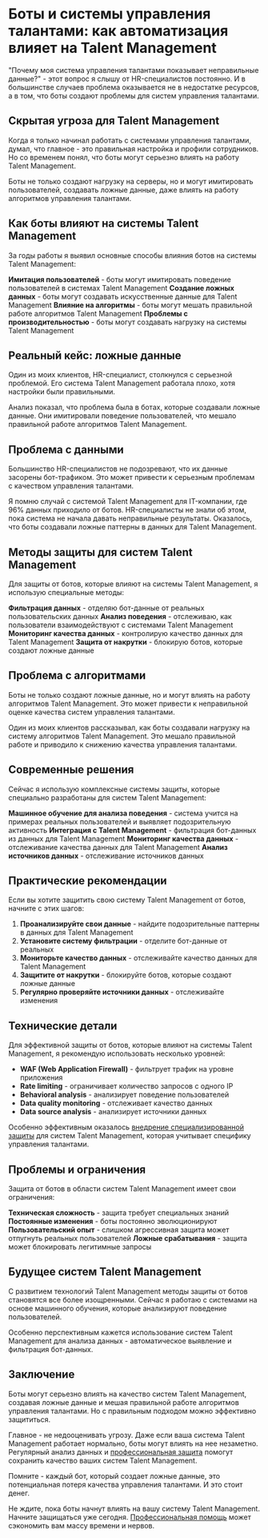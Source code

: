 ﻿# Боты и системы управления талантами: как автоматизация влияет на Talent Management

"Почему моя система управления талантами показывает неправильные данные?" - этот вопрос я слышу от HR-специалистов постоянно. И в большинстве случаев проблема оказывается не в недостатке ресурсов, а в том, что боты создают проблемы для систем управления талантами.

## Скрытая угроза для Talent Management

Когда я только начинал работать с системами управления талантами, думал, что главное - это правильная настройка и профили сотрудников. Но со временем понял, что боты могут серьезно влиять на работу Talent Management.

Боты не только создают нагрузку на серверы, но и могут имитировать пользователей, создавать ложные данные, даже влиять на работу алгоритмов управления талантами.

## Как боты влияют на системы Talent Management

За годы работы я выявил основные способы влияния ботов на системы Talent Management:

**Имитация пользователей** - боты могут имитировать поведение пользователей в системах Talent Management
**Создание ложных данных** - боты могут создавать искусственные данные для Talent Management
**Влияние на алгоритмы** - боты могут мешать правильной работе алгоритмов Talent Management
**Проблемы с производительностью** - боты могут создавать нагрузку на системы Talent Management

## Реальный кейс: ложные данные

Один из моих клиентов, HR-специалист, столкнулся с серьезной проблемой. Его система Talent Management работала плохо, хотя настройки были правильными.

Анализ показал, что проблема была в ботах, которые создавали ложные данные. Они имитировали поведение пользователей, что мешало правильной работе алгоритмов Talent Management.

## Проблема с данными

Большинство HR-специалистов не подозревают, что их данные засорены бот-трафиком. Это может привести к серьезным проблемам с качеством управления талантами.

Я помню случай с системой Talent Management для IT-компании, где 96% данных приходило от ботов. HR-специалисты не знали об этом, пока система не начала давать неправильные результаты. Оказалось, что боты создавали ложные паттерны в данных для Talent Management.

## Методы защиты для систем Talent Management

Для защиты от ботов, которые влияют на системы Talent Management, я использую специальные методы:

**Фильтрация данных** - отделяю бот-данные от реальных пользовательских данных
**Анализ поведения** - отслеживаю, как пользователи взаимодействуют с системами Talent Management
**Мониторинг качества данных** - контролирую качество данных для Talent Management
**Защита от накрутки** - блокирую ботов, которые создают ложные данные

## Проблема с алгоритмами

Боты не только создают ложные данные, но и могут влиять на работу алгоритмов Talent Management. Это может привести к неправильной оценке качества систем управления талантами.

Один из моих клиентов рассказывал, как боты создавали нагрузку на систему алгоритмов Talent Management. Это мешало правильной работе и приводило к снижению качества управления талантами.

## Современные решения

Сейчас я использую комплексные системы защиты, которые специально разработаны для систем Talent Management:

**Машинное обучение для анализа поведения** - система учится на примерах реальных пользователей и выявляет подозрительную активность
**Интеграция с Talent Management** - фильтрация бот-данных из данных для Talent Management
**Мониторинг качества данных** - отслеживание качества данных для Talent Management
**Анализ источников данных** - отслеживание источников данных

## Практические рекомендации

Если вы хотите защитить свою систему Talent Management от ботов, начните с этих шагов:

1. **Проанализируйте свои данные** - найдите подозрительные паттерны в данных для Talent Management
2. **Установите систему фильтрации** - отделите бот-данные от реальных
3. **Мониторьте качество данных** - отслеживайте качество данных для Talent Management
4. **Защитите от накрутки** - блокируйте ботов, которые создают ложные данные
5. **Регулярно проверяйте источники данных** - отслеживайте изменения

## Технические детали

Для эффективной защиты от ботов, которые влияют на системы Talent Management, я рекомендую использовать несколько уровней:

- **WAF (Web Application Firewall)** - фильтрует трафик на уровне приложения
- **Rate limiting** - ограничивает количество запросов с одного IP
- **Behavioral analysis** - анализирует поведение пользователей
- **Data quality monitoring** - отслеживает качество данных
- **Data source analysis** - анализирует источники данных

Особенно эффективным оказалось [внедрение специализированной защиты](https://progaem.com/ustanovka-antibota-usluga-po-zashhite-ot-botov-vashih-sajtov-na-razlichnyh-cms-sistemah.html) для систем Talent Management, которая учитывает специфику управления талантами.

## Проблемы и ограничения

Защита от ботов в области систем Talent Management имеет свои ограничения:

**Техническая сложность** - защита требует специальных знаний
**Постоянные изменения** - боты постоянно эволюционируют
**Пользовательский опыт** - слишком агрессивная защита может отпугнуть реальных пользователей
**Ложные срабатывания** - защита может блокировать легитимные запросы

## Будущее систем Talent Management

С развитием технологий Talent Management методы защиты от ботов становятся все более изощренными. Сейчас я работаю с системами на основе машинного обучения, которые анализируют поведение пользователей.

Особенно перспективным кажется использование систем Talent Management для анализа данных - автоматическое выявление и фильтрация бот-данных.

## Заключение

Боты могут серьезно влиять на качество систем Talent Management, создавая ложные данные и мешая правильной работе алгоритмов управления талантами. Но с правильным подходом можно эффективно защититься.

Главное - не недооценивать угрозу. Даже если ваша система Talent Management работает нормально, боты могут влиять на нее незаметно. Регулярный анализ данных и [профессиональная защита](https://progaem.com/ustanovka-antibota-usluga-po-zashhite-ot-botov-vashih-sajtov-na-razlichnyh-cms-sistemah.html) помогут сохранить качество ваших систем Talent Management.

Помните - каждый бот, который создает ложные данные, это потенциальная потеря качества управления талантами. И это стоит денег.

Не ждите, пока боты начнут влиять на вашу систему Talent Management. Начните защищаться уже сегодня. [Профессиональная помощь](https://progaem.com/ustanovka-antibota-usluga-po-zashhite-ot-botov-vashih-sajtov-na-razlichnyh-cms-sistemah.html) может сэкономить вам массу времени и нервов.
